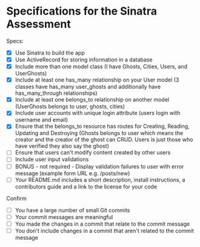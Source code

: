 # Specifications for the Sinatra Assessment

Specs:
- [x] Use Sinatra to build the app
- [x] Use ActiveRecord for storing information in a database
- [x] Include more than one model class (I have Ghosts, Cities, Users, and UserGhosts)
- [x] Include at least one has_many relationship on your User model (3 classes have has_many user_ghosts and additionally have has_many_through relationships)
- [x] Include at least one belongs_to relationship on another model (UserGhosts belongs to user, ghosts, cities)
- [x] Include user accounts with unique login attribute (users login with username and email)
- [x] Ensure that the belongs_to resource has routes for Creating, Reading, Updating and Destroying (Ghosts belongs to user which means the creator and the creator of the ghost can CRUD. Users is just those who have verified they also say the ghost)
- [ ] Ensure that users can't modify content created by other users
- [ ] Include user input validations
- [ ] BONUS - not required - Display validation failures to user with error message (example form URL e.g. /posts/new)
- [ ] Your README.md includes a short description, install instructions, a contributors guide and a link to the license for your code

Confirm
- [ ] You have a large number of small Git commits
- [ ] Your commit messages are meaningful
- [ ] You made the changes in a commit that relate to the commit message
- [ ] You don't include changes in a commit that aren't related to the commit message
